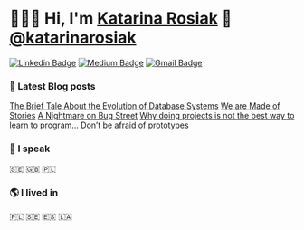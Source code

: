 # 👨🏻‍💻 Hi, I'm [Katarina Rosiak](https://) 👋 [@katarinarosiak](https://)

[![Linkedin Badge](https://img.shields.io/badge/-Katarina%20Rosiak-blue?style=social&logo=Linkedin&logoColor=blue&link=https://www.linkedin.com/in/katarzyna-katarina-rosiak-467465b7/)](https://www.linkedin.com/in/katarzyna-katarina-rosiak-467465b7/) [![Medium Badge](http://img.shields.io/badge/-@katarinarosiak-1ca0f1?style=social&logo=Medium&logoColor=black&link=https://medium.com/@katarinarosiak)](https://medium.com/@katarinarosiak) [![Gmail Badge](https://img.shields.io/badge/-katarinarosiak@gmail.com-c14438?style=social&logo=Gmail&logoColor=red&link=mailto:katarinarosiak@gmail.com)](mailto:katarinarosiak@gmail.com)

### 📕 Latest Blog posts
[The Brief Tale About the Evolution of Database Systems](https://medium.com/@katarinarosiak/the-brief-tale-about-the-evolution-of-database-systems-a8d19d67c44e)
[We are Made of Stories](https://medium.com/launch-school/we-are-made-of-stories-c9bf30c2f69d)
[A Nightmare on Bug Street](https://medium.com/launch-school/a-nightmare-on-bug-street-e5571eb93994)
[Why doing projects is not the best way to learn to program…](https://medium.com/@katarinarosiak/why-doing-projects-is-not-the-best-way-to-learn-to-program-bd043dd36abb)
[Don’t be afraid of prototypes](https://medium.com/@katarinarosiak/dont-be-afraid-of-prototypes-9d4927b0059a)

### 👅 I speak
🇸🇪 🇬🇧 🇵🇱 

### 🌎 I lived in
🇵🇱 🇸🇪 🇪🇸 🇱🇦 
